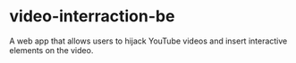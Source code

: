 # video-interraction-be
A web app that allows users to hijack YouTube videos and insert interactive elements on the video.
